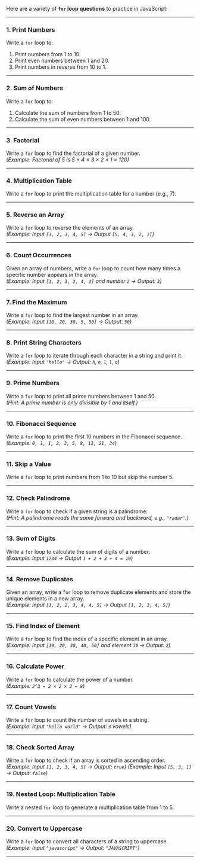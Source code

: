 Here are a variety of **`for` loop questions** to practice in JavaScript:

---

### **1. Print Numbers**
Write a `for` loop to:
1. Print numbers from 1 to 10.
2. Print even numbers between 1 and 20.
3. Print numbers in reverse from 10 to 1.

---

### **2. Sum of Numbers**
Write a `for` loop to:
1. Calculate the sum of numbers from 1 to 50.
2. Calculate the sum of even numbers between 1 and 100.

---

### **3. Factorial**
Write a `for` loop to find the factorial of a given number.  
*(Example: Factorial of 5 is 5 × 4 × 3 × 2 × 1 = 120)*

---

### **4. Multiplication Table**
Write a `for` loop to print the multiplication table for a number (e.g., 7).

---

### **5. Reverse an Array**
Write a `for` loop to reverse the elements of an array.  
*(Example: Input `[1, 2, 3, 4, 5]` → Output `[5, 4, 3, 2, 1]`)*

---

### **6. Count Occurrences**
Given an array of numbers, write a `for` loop to count how many times a specific number appears in the array.  
*(Example: Input `[1, 2, 3, 2, 4, 2]` and number `2` → Output: `3`)*

---

### **7. Find the Maximum**
Write a `for` loop to find the largest number in an array.  
*(Example: Input `[10, 20, 30, 5, 50]` → Output: `50`)*

---

### **8. Print String Characters**
Write a `for` loop to iterate through each character in a string and print it.  
*(Example: Input `"hello"` → Output: `h`, `e`, `l`, `l`, `o`)*

---

### **9. Prime Numbers**
Write a `for` loop to print all prime numbers between 1 and 50.  
*(Hint: A prime number is only divisible by 1 and itself.)*

---

### **10. Fibonacci Sequence**
Write a `for` loop to print the first 10 numbers in the Fibonacci sequence.  
*(Example: `0, 1, 1, 2, 3, 5, 8, 13, 21, 34`)*

---

### **11. Skip a Value**
Write a `for` loop to print numbers from 1 to 10 but skip the number 5.

---

### **12. Check Palindrome**
Write a `for` loop to check if a given string is a palindrome.  
*(Hint: A palindrome reads the same forward and backward, e.g., `"radar"`.)*

---

### **13. Sum of Digits**
Write a `for` loop to calculate the sum of digits of a number.  
*(Example: Input `1234` → Output `1 + 2 + 3 + 4 = 10`)*

---

### **14. Remove Duplicates**
Given an array, write a `for` loop to remove duplicate elements and store the unique elements in a new array.  
*(Example: Input `[1, 2, 2, 3, 4, 4, 5]` → Output `[1, 2, 3, 4, 5]`)*

---

### **15. Find Index of Element**
Write a `for` loop to find the index of a specific element in an array.  
*(Example: Input `[10, 20, 30, 40, 50]` and element `30` → Output: `2`)*

---

### **16. Calculate Power**
Write a `for` loop to calculate the power of a number.  
*(Example: `2^3 = 2 × 2 × 2 = 8`)*

---

### **17. Count Vowels**
Write a `for` loop to count the number of vowels in a string.  
*(Example: Input `"hello world"` → Output: `3` vowels)*

---

### **18. Check Sorted Array**
Write a `for` loop to check if an array is sorted in ascending order.  
*(Example: Input `[1, 2, 3, 4, 5]` → Output: `true`)*
*(Example: Input `[5, 3, 1]` → Output: `false`)*

---

### **19. Nested Loop: Multiplication Table**
Write a nested `for` loop to generate a multiplication table from 1 to 5.

---

### **20. Convert to Uppercase**
Write a `for` loop to convert all characters of a string to uppercase.  
*(Example: Input `"javascript"` → Output: `"JAVASCRIPT"`)*
  
---

